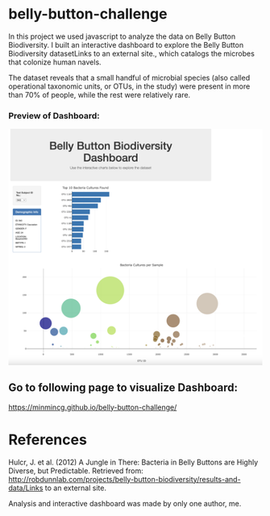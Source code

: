 # belly-button-challenge
In this project we used javascript to analyze the data on Belly Button Biodiversity. I built an interactive dashboard to explore the Belly Button Biodiversity datasetLinks to an external site., which catalogs the microbes that colonize human navels.

The dataset reveals that a small handful of microbial species (also called operational taxonomic units, or OTUs, in the study) were present in more than 70% of people, while the rest were relatively rare.
### Preview of Dashboard:
![Alt text](dashboard_preview.png)

## Go to following page to visualize Dashboard:
https://minmincg.github.io/belly-button-challenge/

# References
Hulcr, J. et al. (2012) A Jungle in There: Bacteria in Belly Buttons are Highly Diverse, but Predictable. Retrieved from: http://robdunnlab.com/projects/belly-button-biodiversity/results-and-data/Links to an external site.

Analysis and interactive dashboard was made by only one author, me. 
